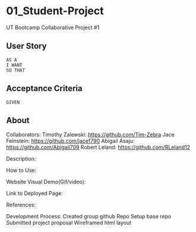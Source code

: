 # 01_Student-Project
UT Bootcamp Collaborative Project #1

## User Story

```
AS A
I WANT 
SO THAT 
```

## Acceptance Criteria

```
GIVEN 
```

## About

Collaborators:
Timothy Zalewski: https://github.com/Tim-Zebra
Jace Feinstein: https://github.com/jacef790
Abigail Asaju: https://github.com/Abigail709
Robert Leland: https://github.com/RLeland12

Description:


How to Use:


Website Visual Demo(Gif/video):


Link to Deployed Page:


References:


Development Process:
Created group github Repo
Setup base repo
Submitted project proposal
Wireframed html layout
